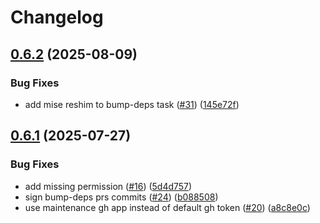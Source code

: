 # Changelog

## [0.6.2](https://github.com/bombfork/gh-token-go/compare/v0.6.1...v0.6.2) (2025-08-09)


### Bug Fixes

* add mise reshim to bump-deps task ([#31](https://github.com/bombfork/gh-token-go/issues/31)) ([145e72f](https://github.com/bombfork/gh-token-go/commit/145e72fc173f9b2b541f218b48e3b03d1c2ffdf5))

## [0.6.1](https://github.com/bombfork/gh-token-go/compare/v0.6.0...v0.6.1) (2025-07-27)


### Bug Fixes

* add missing permission ([#16](https://github.com/bombfork/gh-token-go/issues/16)) ([5d4d757](https://github.com/bombfork/gh-token-go/commit/5d4d7571ea428f524cd882101a7219f51ced68fb))
* sign bump-deps prs commits ([#24](https://github.com/bombfork/gh-token-go/issues/24)) ([b088508](https://github.com/bombfork/gh-token-go/commit/b0885087cb6d187a15c10417d13ae8796bc04392))
* use maintenance gh app instead of default gh token ([#20](https://github.com/bombfork/gh-token-go/issues/20)) ([a8c8e0c](https://github.com/bombfork/gh-token-go/commit/a8c8e0c221be56f47a46a3ffb40cdd43d6a89d04))
